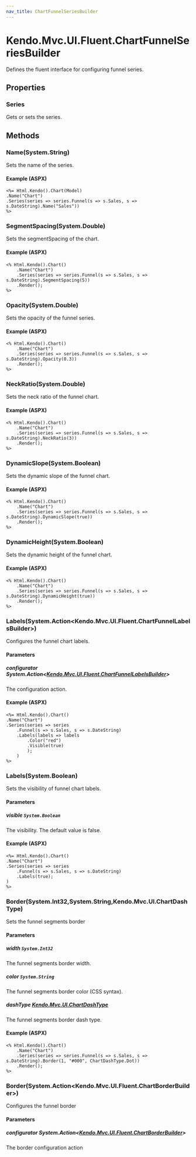 ```yaml
---
nav_title: ChartFunnelSeriesBuilder
---
```


# Kendo.Mvc.UI.Fluent.ChartFunnelSeriesBuilder
Defines the fluent interface for configuring funnel series.



## Properties


### Series

Gets or sets the series.




## Methods


### Name(System.String)
Sets the name of the series.




#### Example (ASPX)
    <%= Html.Kendo().Chart(Model)
    .Name("Chart")
    .Series(series => series.Funnel(s => s.Sales, s => s.DateString).Name("Sales"))
    %>


### SegmentSpacing(System.Double)
Sets the segmentSpacing of the chart.




#### Example (ASPX)
    <% Html.Kendo().Chart()
        .Name("Chart")
        .Series(series => series.Funnel(s => s.Sales, s => s.DateString).SegmentSpacing(5))
        .Render();
    %>


### Opacity(System.Double)
Sets the opacity of the funnel series.




#### Example (ASPX)
    <% Html.Kendo().Chart()
        .Name("Chart")
        .Series(series => series.Funnel(s => s.Sales, s => s.DateString).Opacity(0.3))
        .Render();
    %>


### NeckRatio(System.Double)
Sets the neck ratio of the funnel chart.




#### Example (ASPX)
    <% Html.Kendo().Chart()
        .Name("Chart")
        .Series(series => series.Funnel(s => s.Sales, s => s.DateString).NeckRatio(3))
        .Render();
    %>


### DynamicSlope(System.Boolean)
Sets the dynamic slope of the funnel chart.




#### Example (ASPX)
    <% Html.Kendo().Chart()
        .Name("Chart")
        .Series(series => series.Funnel(s => s.Sales, s => s.DateString).DynamicSlope(true))
        .Render();
    %>


### DynamicHeight(System.Boolean)
Sets the dynamic height of the funnel chart.




#### Example (ASPX)
    <% Html.Kendo().Chart()
        .Name("Chart")
        .Series(series => series.Funnel(s => s.Sales, s => s.DateString).DynamicHeight(true))
        .Render();
    %>


### Labels(System.Action\<Kendo.Mvc.UI.Fluent.ChartFunnelLabelsBuilder\>)
Configures the funnel chart labels.


#### Parameters

##### configurator System.Action<[Kendo.Mvc.UI.Fluent.ChartFunnelLabelsBuilder](/api/wrappers/aspnet-mvc/Kendo.Mvc.UI.Fluent/ChartFunnelLabelsBuilder)>
The configuration action.




#### Example (ASPX)
    <%= Html.Kendo().Chart()
    .Name("Chart")
    .Series(series => series
        .Funnel(s => s.Sales, s => s.DateString)
        .Labels(labels => labels
            .Color("red")
            .Visible(true)
            );
        )
    %>


### Labels(System.Boolean)
Sets the visibility of funnel chart labels.


#### Parameters

##### visible `System.Boolean`
The visibility. The default value is false.




#### Example (ASPX)
    <%= Html.Kendo().Chart()
    .Name("Chart")
    .Series(series => series
        .Funnel(s => s.Sales, s => s.DateString)
        .Labels(true);
    )
    %>


### Border(System.Int32,System.String,Kendo.Mvc.UI.ChartDashType)
Sets the funnel segments border


#### Parameters

##### width `System.Int32`
The funnel segments border width.

##### color `System.String`
The funnel segments border color (CSS syntax).

##### dashType [Kendo.Mvc.UI.ChartDashType](/api/wrappers/aspnet-mvc/Kendo.Mvc.UI/ChartDashType)
The funnel segments border dash type.




#### Example (ASPX)
    <% Html.Kendo().Chart()
        .Name("Chart")
        .Series(series => series.Funnel(s => s.Sales, s => s.DateString).Border(1, "#000", ChartDashType.Dot))
        .Render();
    %>


### Border(System.Action\<Kendo.Mvc.UI.Fluent.ChartBorderBuilder\>)
Configures the funnel border


#### Parameters

##### configurator System.Action<[Kendo.Mvc.UI.Fluent.ChartBorderBuilder](/api/wrappers/aspnet-mvc/Kendo.Mvc.UI.Fluent/ChartBorderBuilder)>
The border configuration action






